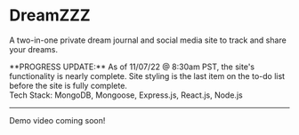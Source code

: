 # DreamZZZ
A two-in-one private dream journal and social media site to track and share your dreams.

<div>
**PROGRESS UPDATE:** As of 11/07/22 @ 8:30am PST, the site's functionality is nearly complete. Site styling is the last item on the to-do list before the site is fully complete.
</div>

<div>
Tech Stack: MongoDB, Mongoose, Express.js, React.js, Node.js
</div>

---

Demo video coming soon!
